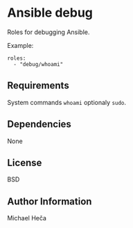 Ansible debug
=============

Roles for debugging Ansible.

Example:

    roles:
      - "debug/whoami"

Requirements
------------

System commands `whoami` optionaly `sudo`.

Dependencies
------------

None

License
-------

BSD

Author Information
------------------

Michael Heča
